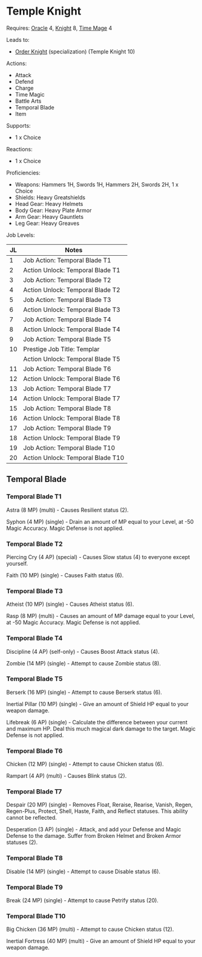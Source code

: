 # Temple Knight

Requires: [Oracle](/Jobs/JobDetails/Oracle.md) 4, [Knight](/Jobs/JobDetails/Knight.md) 8, [Time Mage](/Jobs/JobDetails/TimeMage.md) 4

Leads to:

- [Order Knight](/Jobs/JobDetails/OrderKnight.md) (specialization) (Temple Knight 10)

Actions:

- Attack
- Defend
- Charge
- Time Magic
- Battle Arts
- Temporal Blade
- Item

Supports:

- 1 x Choice

Reactions:

- 1 x Choice

Proficiencies:

- Weapons: Hammers 1H, Swords 1H, Hammers 2H, Swords 2H, 1 x Choice
- Shields: Heavy Greatshields
- Head Gear: Heavy Helmets
- Body Gear: Heavy Plate Armor
- Arm Gear: Heavy Gauntlets
- Leg Gear: Heavy Greaves

Job Levels:

| JL | Notes |
| --- | --- |
| 1 | Job Action: Temporal Blade T1
| 2 | Action Unlock: Temporal Blade T1
| 3 | Job Action: Temporal Blade T2
| 4 | Action Unlock: Temporal Blade T2
| 5 | Job Action: Temporal Blade T3
| 6 | Action Unlock: Temporal Blade T3
| 7 | Job Action: Temporal Blade T4
| 8 | Action Unlock: Temporal Blade T4
| 9 | Job Action: Temporal Blade T5
| 10 | Prestige Job Title: Templar
|    | Action Unlock: Temporal Blade T5
| 11 | Job Action: Temporal Blade T6
| 12 | Action Unlock: Temporal Blade T6
| 13 | Job Action: Temporal Blade T7
| 14 | Action Unlock: Temporal Blade T7
| 15 | Job Action: Temporal Blade T8
| 16 | Action Unlock: Temporal Blade T8
| 17 | Job Action: Temporal Blade T9
| 18 | Action Unlock: Temporal Blade T9
| 19 | Job Action: Temporal Blade T10
| 20 | Action Unlock: Temporal Blade T10

## Temporal Blade

### Temporal Blade T1

Astra (8 MP) (multi) - Causes Resilient status (2).

Syphon (4 MP) (single) - Drain an amount of MP equal to your Level, at -50 Magic Accuracy. Magic Defense is not applied.

### Temporal Blade T2

Piercing Cry (4 AP) (special) - Causes Slow status (4) to everyone except yourself.

Faith (10 MP) (single) - Causes Faith status (6).

### Temporal Blade T3

Atheist (10 MP) (single) - Causes Atheist status (6).

Rasp (8 MP) (multi) - Causes an amount of MP damage equal to your Level, at -50 Magic Accuracy. Magic Defense is not applied.

### Temporal Blade T4

Discipline (4 AP) (self-only) - Causes Boost Attack status (4).

Zombie (14 MP) (single) - Attempt to cause Zombie status (8).

### Temporal Blade T5

Berserk (16 MP) (single) - Attempt to cause Berserk status (6).

Inertial Pillar (10 MP) (single) - Give an amount of Shield HP equal to your weapon damage.

Lifebreak (6 AP) (single) - Calculate the difference between your current and maximum HP. Deal this much magical dark damage to the target. Magic Defense is not applied.

### Temporal Blade T6

Chicken (12 MP) (single) - Attempt to cause Chicken status (6).

Rampart (4 AP) (multi) - Causes Blink status (2).

### Temporal Blade T7

Despair (20 MP) (single) - Removes Float, Reraise, Rearise, Vanish, Regen, Regen-Plus, Protect, Shell, Haste, Faith, and Reflect statuses. This ability cannot be reflected.

Desperation (3 AP) (single) - Attack, and add your Defense and Magic Defense to the damage. Suffer from Broken Helmet and Broken Armor statuses (2).

### Temporal Blade T8

Disable (14 MP) (single) - Attempt to cause Disable status (6).

### Temporal Blade T9

Break (24 MP) (single) - Attempt to cause Petrify status (20).

### Temporal Blade T10

Big Chicken (36 MP) (multi) - Attempt to cause Chicken status (12).

Inertial Fortress (40 MP) (multi) - Give an amount of Shield HP equal to your weapon damage.
